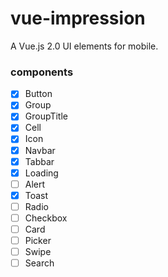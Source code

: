 # vue-impression
A Vue.js 2.0 UI elements for mobile.

### components

 - [x] Button
 - [x] Group
 - [x] GroupTitle
 - [x] Cell
 - [x] Icon
 - [x] Navbar
 - [x] Tabbar
 - [x] Loading
 - [ ] Alert
 - [x] Toast
 - [ ] Radio
 - [ ] Checkbox
 - [ ] Card
 - [ ] Picker
 - [ ] Swipe
 - [ ] Search
